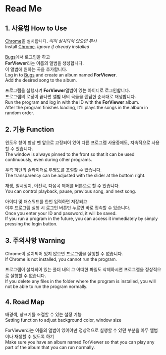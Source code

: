 Read Me
=======
## 1. 사용법 How to Use
[Chrome](https://www.google.com/intl/en/chrome/)을 설치합니다. *이미 설치되어 있으면 무시*   
Install [Chrome](https://www.google.com/intl/en/chrome/). *Ignore if already installed*

[Bugs](https://music.bugs.co.kr/)에서 로그인을 하고   
**ForViewer**라는 이름의 앨범을 생성합니다.   
이 앨범에 원하는 곡을 추가합니다.   
Log in to [Bugs](https://music.bugs.co.kr/) and create an album named **ForViewer**.  
Add the desired song to the album.  
   
프로그램을 실행시켜 **ForViewer**앨범이 있는 아이디로 로그인합니다.   
프로그램의 로딩이 끝나면 앨범 내의 곡들을 랜덤한 순서대로 재생합니다.   
Run the program and log in with the ID with the **ForViewer** album.   
After the program finishes loading, It'll plays the songs in the album in random order.

## 2. 기능 Function
윈도우 창이 항상 맨 앞으로 고정되어 있어 다른 프로그램 사용중에도, 지속적으로 사용할 수 있습니다.   
The window is always pinned to the front so that it can be used continuously, even during other programs.
   
우측 하단의 슬라이더로 투명도를 조절할 수 있습니다.   
The transparency can be adjusted with the slider at the bottom right.
   
재생, 일시정지, 이전곡, 다음곡 제어를 버튼으로 할 수 있습니다.   
You can control playback, pause, previous song, and next song.

아이디 및 패스워드를 한번 입력하면 저장되고   
이후 프로그램 실행 시 로그인 버튼만 누르면 바로 접속할 수 있습니다.   
Once you enter your ID and password, it will be saved.   
If you run a program in the future, you can access it immediately by simply pressing the login button.

## 3. 주의사항 Warning
Chrome이 설치되어 있지 않으면 프로그램을 실행할 수 없습니다.   
If Chrome is not installed, you cannot run the program.

프로그램이 설치되어 있는 폴더 내의 그 어떠한 파일도 삭제하시면 프로그램을 정상적으로 실행할 수 없습니다.   
If you delete any files in the folder where the program is installed, you will not be able to run the program normally.

## 4. Road Map
배경색, 창크기를 조절할 수 있는 설정 기능   
Setting function to adjust background color, window size

ForViewer라는 이름의 앨범이 있어야만 정상적으로 실행할 수 있던 부분을 아무 앨범이나 재생할 수 있도록 하기   
Make sure you have an album named ForViewer so that you can play any part of the album that you can run normally.